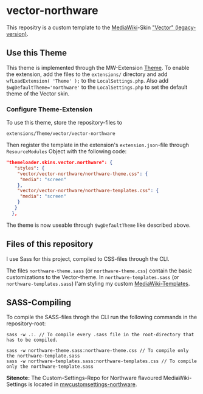 # vector-northware

This repositry is a custom template to the [MediaWiki](https://www.mediawiki.org/)-Skin ["Vector" (legacy-version)](https://www.mediawiki.org/wiki/Skin:Vector).

## Use this Theme

This theme is implemented through the MW-Extension [Theme](https://www.mediawiki.org/wiki/Extension:Theme).
To enable the extension, add the files to the `extensions/` directory and add `wfLoadExtension( 'Theme' );` to the `LocalSettings.php`.
Also add `$wgDefaultTheme='northware'` to the `LocalSettings.php` to set the default theme of the Vector skin.

### Configure Theme-Extension

To use this theme, store the repository-files to

````
extensions/Theme/vector/vector-northware
````

Then register the template in the extension's `extension.json`-file through `ResourceModules` Object with the following code:

````json
"themeloader.skins.vector.northware": {
   "styles": {
    "vector/vector-northware/northware-theme.css": {
     "media": "screen"
    },
    "vector/vector-northware/northware-templates.css": {
     "media": "screen"
    }
   }
  },
````

The theme is now useable through `$wgDefaultTheme` like described above.

## Files of this repository

I use Sass for this project, compiled to CSS-files through the CLI.

The files `northware-theme.sass` (or `northware-theme.css`) contain the basic customizations to the Vector-theme.
In `northware-templates.sass` (or `northware-templates.sass`) I'am styling my custom [MediaWiki-Templates](https://www.mediawiki.org/wiki/Help:Templates).

## SASS-Compiling

To compile the SASS-files throgh the CLI run the following commands in the repository-root:

````console
sass -w .:. // To compile every .sass file in the root-directory that has to be compiled.

sass -w northware-theme.sass:northware-theme.css // To compile only the northware-template.sass
sass -w northware-templates.sass:northware-templates.css // To compile only the northware-template.sass
````

**Sitenote:** The Custom-Settings-Repo for Northware flavoured MediaWiki-Settings is located in [mwcustomsettings-northware](https://github.com/onissen/mwcustomsettings-northware).
